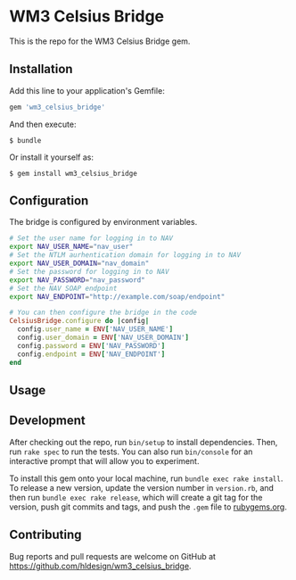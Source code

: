 # WM3 Celsius Bridge

This is the repo for the WM3 Celsius Bridge gem.

## Installation

Add this line to your application's Gemfile:

```ruby
gem 'wm3_celsius_bridge'
```

And then execute:

    $ bundle

Or install it yourself as:

    $ gem install wm3_celsius_bridge

## Configuration

The bridge is configured by environment variables.

```bash
# Set the user name for logging in to NAV
export NAV_USER_NAME="nav_user"
# Set the NTLM aurhentication domain for logging in to NAV
export NAV_USER_DOMAIN="nav_domain"
# Set the password for logging in to NAV
export NAV_PASSWORD="nav_password"
# Set the NAV SOAP endpoint
export NAV_ENDPOINT="http://example.com/soap/endpoint"
```
```ruby
# You can then configure the bridge in the code
CelsiusBridge.configure do |config|
  config.user_name = ENV['NAV_USER_NAME']
  config.user_domain = ENV['NAV_USER_DOMAIN']
  config.password = ENV['NAV_PASSWORD']
  config.endpoint = ENV['NAV_ENDPOINT']
end
```

## Usage

## Development

After checking out the repo, run `bin/setup` to install dependencies. Then, run `rake spec` to run the tests. You can also run `bin/console` for an interactive prompt that will allow you to experiment.

To install this gem onto your local machine, run `bundle exec rake install`. To release a new version, update the version number in `version.rb`, and then run `bundle exec rake release`, which will create a git tag for the version, push git commits and tags, and push the `.gem` file to [rubygems.org](https://rubygems.org).

## Contributing

Bug reports and pull requests are welcome on GitHub at https://github.com/hldesign/wm3_celsius_bridge.
